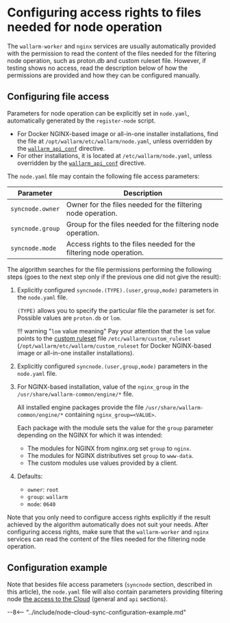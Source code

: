 # Configuring access rights to files needed for node operation

The `wallarm-worker` and `nginx` services are usually automatically provided with the permission to read the content of the files needed for the filtering node operation, such as proton.db and custom ruleset file. However, if testing shows no access, read the description below of how the permissions are provided and how they can be configured manually.

## Configuring file access

Parameters for node operation can be explicitly set in `node.yaml`, automatically generated by the `register-node` script.

* For Docker NGINX-based image or all-in-one installer installations, find the file at `/opt/wallarm/etc/wallarm/node.yaml`, unless overridden by the [`wallarm_api_conf`](configure-parameters-en.md#wallarm_api_conf) directive.
* For other installations, it is located at `/etc/wallarm/node.yaml`, unless overridden by the [`wallarm_api_conf`](configure-parameters-en.md#wallarm_api_conf) directive.

The `node.yaml` file may contain the following file access parameters:

| Parameter    | Description |
|--------------|-------------|
| `syncnode.owner` | Owner for the files needed for the filtering node operation. |
| `syncnode.group` | Group for the files needed for the filtering node operation. |
| `syncnode.mode`  | Access rights to the files needed for the filtering node operation. |

The algorithm searches for the file permissions performing the following steps (goes to the next step only if the previous one did not give the result):

1. Explicitly configured `syncnode.(TYPE).(user,group,mode)` parameters in the `node.yaml` file.

    `(TYPE)` allows you to specify the particular file the parameter is set for. Possible values are `proton.db` or `lom`.

    !!! warning "`lom` value meaning"
        Pay your attention that the `lom` value points to the [custom ruleset](../user-guides/rules/rules.md#ruleset-lifecycle) file `/etc/wallarm/custom_ruleset` (`/opt/wallarm/etc/wallarm/custom_ruleset` for Docker NGINX-based image or all-in-one installer installations).

1. Explicitly configured `syncnode.(user,group,mode)` parameters in the `node.yaml` file.
1. For NGINX-based installation, value of the `nginx_group` in the `/usr/share/wallarm-common/engine/*` file.

    All installed engine packages provide the file `/usr/share/wallarm-common/engine/*` containing `nginx_group=<VALUE>`.

    Each package with the module sets the value for the `group` parameter depending on the NGINX for which it was intended:

    * The modules for NGINX from nginx.org set `group` to `nginx`.
    * The modules for NGINX distributives set `group` to `www-data`.
    * The custom modules use values provided by a client.
    
1. Defaults:
    * `owner`: `root`
    * `group`: `wallarm`
    * `mode`: `0640`

Note that you only need to configure access rights explicitly if the result achieved by the algorithm automatically does not suit your needs. After configuring access rights, make sure that the `wallarm-worker` and `nginx` services can read the content of the files needed for the filtering node operation.

## Configuration example

Note that besides file access parameters (`syncnode` section, described in this article), the `node.yaml` file will also contain parameters providing filtering node [the access to the Cloud](configure-cloud-node-synchronization-en.md) (general and `api` sections).

--8<-- "../include/node-cloud-sync-configuration-example.md"
